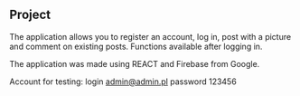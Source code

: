 ## Project

The application allows you to register an account, log in, post with a picture and comment on existing posts.
Functions available after logging in.

The application was made using REACT and Firebase from Google.

Account for testing:
login admin@admin.pl
password 123456
